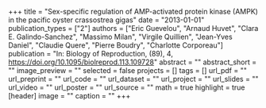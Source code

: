 +++
title = "Sex-specific regulation of AMP-activated protein kinase (AMPK) in the pacific oyster crassostrea gigas"
date = "2013-01-01"
publication_types = ["2"]
authors = ["Eric Guevelou", "Arnaud Huvet", "Clara E. Galindo-Sanchez", "Massimo Milan", "Virgile Quillien", "Jean-Yves Daniel", "Claudie Quere", "Pierre Boudry", "Charlotte Corporeau"]
publication = "In: Biology of Reproduction, (89), 4, https://doi.org/10.1095/biolreprod.113.109728"
abstract = ""
abstract_short = ""
image_preview = ""
selected = false
projects = []
tags = []
url_pdf = ""
url_preprint = ""
url_code = ""
url_dataset = ""
url_project = ""
url_slides = ""
url_video = ""
url_poster = ""
url_source = ""
math = true
highlight = true
[header]
image = ""
caption = ""
+++
